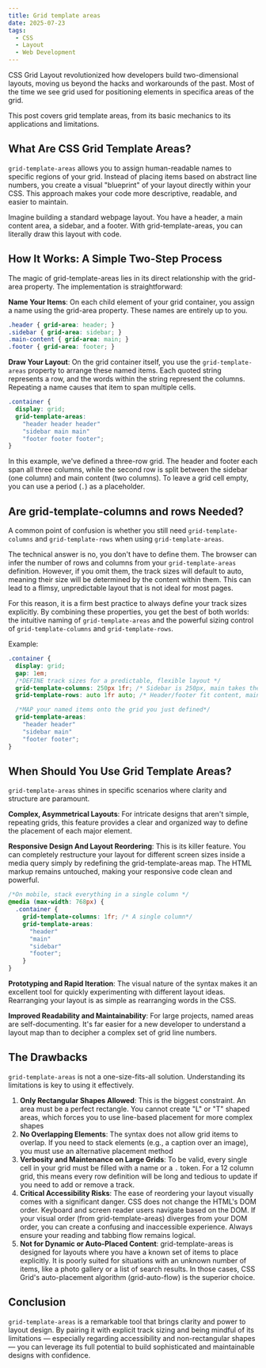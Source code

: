 ```yaml
---
title: Grid template areas
date: 2025-07-23
tags:
  - CSS
  - Layout
  - Web Development
---
```


CSS Grid Layout revolutionized how developers build two-dimensional layouts, moving us beyond the hacks and workarounds of the past. Most of the time we see grid used for positioning elements in specifica areas of the grid.

This post covers grid template areas, from its basic mechanics to its applications and limitations.

## What Are CSS Grid Template Areas?

`grid-template-areas` allows you to assign human-readable names to specific regions of your grid. Instead of placing items based on abstract line numbers, you create a visual "blueprint" of your layout directly within your CSS. This approach makes your code more descriptive, readable, and easier to maintain.

Imagine building a standard webpage layout. You have a header, a main content area, a sidebar, and a footer. With grid-template-areas, you can literally draw this layout with code.

## How It Works: A Simple Two-Step Process

The magic of grid-template-areas lies in its direct relationship with the grid-area property. The implementation is straightforward:

**Name Your Items**: On each child element of your grid container, you assign a name using the grid-area property. These names are entirely up to you.

```css
.header { grid-area: header; }
.sidebar { grid-area: sidebar; }
.main-content { grid-area: main; }
.footer { grid-area: footer; }
```

**Draw Your Layout**: On the grid container itself, you use the `grid-template-areas` property to arrange these named items. Each quoted string represents a row, and the words within the string represent the columns. Repeating a name causes that item to span multiple cells.

```css
.container {
  display: grid;
  grid-template-areas:
    "header header header"
    "sidebar main main"
    "footer footer footer";
}
```

In this example, we've defined a three-row grid. The header and footer each span all three columns, while the second row is split between the sidebar (one column) and main content (two columns). To leave a grid cell empty, you can use a period (`.`) as a placeholder.

## Are grid-template-columns and rows Needed?

A common point of confusion is whether you still need `grid-template-columns` and `grid-template-rows` when using `grid-template-areas`.

The technical answer is no, you don't have to define them. The browser can infer the number of rows and columns from your `grid-template-areas` definition. However, if you omit them, the track sizes will default to auto, meaning their size will be determined by the content within them. This can lead to a flimsy, unpredictable layout that is not ideal for most pages.

For this reason, it is a firm best practice to always define your track sizes explicitly. By combining these properties, you get the best of both worlds: the intuitive naming of `grid-template-areas` and the powerful sizing control of `grid-template-columns` and `grid-template-rows`.

Example:

```css
.container {
  display: grid;
  gap: 1em;
  /*DEFINE track sizes for a predictable, flexible layout */
  grid-template-columns: 250px 1fr; /* Sidebar is 250px, main takes the rest */
  grid-template-rows: auto 1fr auto; /* Header/footer fit content, main takes rest of height*/

  /*MAP your named items onto the grid you just defined*/
  grid-template-areas:
    "header header"
    "sidebar main"
    "footer footer";
}
```

## When Should You Use Grid Template Areas?

`grid-template-areas` shines in specific scenarios where clarity and structure are paramount.

**Complex, Asymmetrical Layouts**: For intricate designs that aren't simple, repeating grids, this feature provides a clear and organized way to define the placement of each major element.

**Responsive Design And Layout Reordering**: This is its killer feature. You can completely restructure your layout for different screen sizes inside a media query simply by redefining the grid-template-areas map. The HTML markup remains untouched, making your responsive code clean and powerful.

```css
/*On mobile, stack everything in a single column */
@media (max-width: 768px) {
  .container {
    grid-template-columns: 1fr; /* A single column*/
    grid-template-areas:
      "header"
      "main"
      "sidebar"
      "footer";
	}
}
```

**Prototyping and Rapid Iteration**: The visual nature of the syntax makes it an excellent tool for quickly experimenting with different layout ideas. Rearranging your layout is as simple as rearranging words in the CSS.

**Improved Readability and Maintainability**: For large projects, named areas are self-documenting. It's far easier for a new developer to understand a layout map than to decipher a complex set of grid line numbers.

## The Drawbacks

`grid-template-areas` is not a one-size-fits-all solution. Understanding its limitations is key to using it effectively.

1. **Only Rectangular Shapes Allowed**: This is the biggest constraint. An area must be a perfect rectangle. You cannot create "L" or "T" shaped areas, which forces you to use line-based placement for more complex shapes
2. **No Overlapping Elements**: The syntax does not allow grid items to overlap. If you need to stack elements (e.g., a caption over an image), you must use an alternative placement method
3. **Verbosity and Maintenance on Large Grids**: To be valid, every single cell in your grid must be filled with a name or a `.` token. For a 12 column grid, this means every row definition will be long and tedious to update if you need to add or remove a track.
4. **Critical Accessibility Risks**: The ease of reordering your layout visually comes with a significant danger. CSS does not change the HTML's DOM order. Keyboard and screen reader users navigate based on the DOM. If your visual order (from grid-template-areas) diverges from your DOM order, you can create a confusing and inaccessible experience. Always ensure your reading and tabbing flow remains logical.
5. **Not for Dynamic or Auto-Placed Content**: grid-template-areas is designed for layouts where you have a known set of items to place explicitly. It is poorly suited for situations with an unknown number of items, like a photo gallery or a list of search results. In those cases, CSS Grid's auto-placement algorithm (grid-auto-flow) is the superior choice.

## Conclusion

`grid-template-areas` is a remarkable tool that brings clarity and power to layout design. By pairing it with explicit track sizing and being mindful of its limitations &mdash; especially regarding accessibility and non-rectangular shapes &mdash; you can leverage its full potential to build sophisticated and maintainable designs with confidence.
